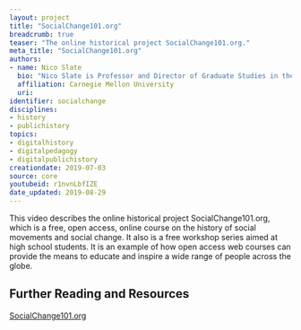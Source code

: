 ```yaml
---
layout: project
title: "SocialChange101.org"
breadcrumb: true
teaser: "The online historical project SocialChange101.org."
meta_title: "SocialChange101.org"
authors:
- name: Nico Slate
  bio: "Nico Slate is Professor and Director of Graduate Studies in the Department of History at Carnegie Mellon University. His research and teaching focus on the history of social movements in the United States and India. He is the author of four books: *Lord Cornwallis Is Dead: The Struggle for Democracy in the United States and India* (Harvard University Press in 2019); *Gandhi’s Search for the Perfect Diet: Eating with the World in Mind* (University of Washington Press, 2019); *The Prism of Race: W.E.B. Du Bois, Langston Hughes, Paul Robeson and the Colored World of Cedric Dover* (Palgrave Macmillan, 2014); and *Colored Cosmopolitanism: The Shared Struggle for Freedom in the United States and India* (Harvard University Press, 2012)."
  affiliation: Carnegie Mellon University
  uri:
identifier: socialchange
disciplines:
- history
- publichistory
topics:
- digitalhistory
- digitalpedagogy
- digitalpublichistory
creationdate: 2019-07-03
source: core
youtubeid: r1nvnLbfIZE
date_updated: 2019-08-29
---
```




This video describes the online historical project SocialChange101.org, which is a free, open access, online course on the history of social movements and social change. It also is a free workshop series aimed at high school students. It is an example of how open access web courses can provide the means to educate and inspire a wide range of people across the globe.

## Further Reading and Resources

[SocialChange101.org](http://socialchange101.org/)
